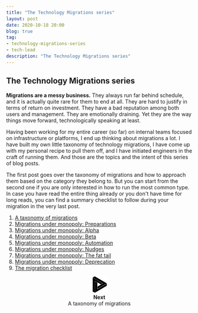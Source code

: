 ```yaml
---
title: "The Technology Migrations series"
layout: post
date: 2020-10-18 20:00
blog: true
tag:
- technology-migrations-series
- tech-lead
description: "The Technology Migrations series"
---
```


## The Technology Migrations series

**Migrations are a messy business.** They always run far behind schedule, and it is actually quite rare for them to end at all. They are hard to justify in terms of return on investment. They have a bad reputation among both users and management. They are emotionally draining. Yet they are the way things move forward, technologically speaking at least.

Having been working for my entire career (so far) on internal teams focused on infrastructure or platforms, I end up thinking about migrations a lot. I have built my own little taxonomy of technology migrations, I have come up with my personal recipe to pull them off, and I have initiated engineers in the craft of running them. And those are the topics and the intent of this series of blog posts.

The first post goes over the taxonomy of migrations and how to approach them based on the category they belong to. But you can start from the second one if you are only interested in how to run the most common type. In case you have read the entire thing already or you don't have time for long reads, you can find a summary checklist to follow during your migration in the very last post.

1. [A taxonomy of migrations](http://poros.github.io/taxonomy-of-migrations/)
2. [Migrations under monopoly: Preparations](http://poros.github.io/mum-preparations/)
3. [Migrations under monopoly: Alpha](http://poros.github.io/mum-alpha/)
4. [Migrations under monopoly: Beta](http://poros.github.io/mum-beta/)
5. [Migrations under monopoly: Automation](http://poros.github.io/mum-automation/)
6. [Migrations under monopoly: Nudges](http://poros.github.io/mum-nudges/)
7. [Migrations under monopoly: The fat tail](http://poros.github.io/mum-the-fat-tail/)
8. [Migrations under monopoly: Deprecation](http://poros.github.io/mum-deprecation/)
9. [The migration checklist](http://poros.github.io/migration-checklist/)

<div align="center">
<a href="http://poros.github.io/taxonomy-of-migrations/">
<img src="/assets/images/next.png" alt="Next">
</a>
<b><figcaption class="caption">Next</figcaption></b>
<figcaption class="caption">A taxonomy of migrations</figcaption>
</div>
